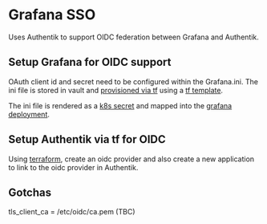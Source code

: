 
# Grafana SSO

Uses Authentik to support OIDC federation between Grafana and Authentik.

## Setup Grafana for OIDC support

OAuth client id and secret need to be configured within the Grafana.ini. The ini file is stored in vault and [provisioned via tf](/setup/vault/grafana-kv2.tf) using a [tf template](/setup/vault/grafana-ini-oauth.tftpl).

The ini file is rendered as a [k8s secret](/infrastructure/common/monitoring/external-secrets.yaml) and mapped into the [grafana deployment](/infrastructure/common/monitoring/grafana-deployment.yaml).

## Setup Authentik via tf for OIDC

Using [terraform](./main.tf), create an oidc provider and also create a new application to link to the oidc provider in Authentik.

## Gotchas

tls_client_ca = /etc/oidc/ca.pem (TBC)
